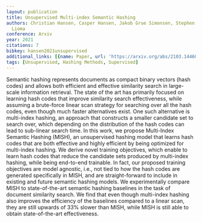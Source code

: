 ```yaml
---
layout: publication
title: Unsupervised Multi-index Semantic Hashing
authors: Christian Hansen, Casper Hansen, Jakob Grue Simonsen, Stephen Alstrup, Christina
  Lioma
conference: Arxiv
year: 2021
citations: 7
bibkey: hansen2021unsupervised
additional_links: [{name: Paper, url: 'https://arxiv.org/abs/2103.14460'}]
tags: [Unsupervised, Hashing Methods, Supervised]
---
```

Semantic hashing represents documents as compact binary vectors (hash codes)
and allows both efficient and effective similarity search in large-scale
information retrieval. The state of the art has primarily focused on learning
hash codes that improve similarity search effectiveness, while assuming a
brute-force linear scan strategy for searching over all the hash codes, even
though much faster alternatives exist. One such alternative is multi-index
hashing, an approach that constructs a smaller candidate set to search over,
which depending on the distribution of the hash codes can lead to sub-linear
search time. In this work, we propose Multi-Index Semantic Hashing (MISH), an
unsupervised hashing model that learns hash codes that are both effective and
highly efficient by being optimized for multi-index hashing. We derive novel
training objectives, which enable to learn hash codes that reduce the candidate
sets produced by multi-index hashing, while being end-to-end trainable. In
fact, our proposed training objectives are model agnostic, i.e., not tied to
how the hash codes are generated specifically in MISH, and are straight-forward
to include in existing and future semantic hashing models. We experimentally
compare MISH to state-of-the-art semantic hashing baselines in the task of
document similarity search. We find that even though multi-index hashing also
improves the efficiency of the baselines compared to a linear scan, they are
still upwards of 33% slower than MISH, while MISH is still able to obtain
state-of-the-art effectiveness.